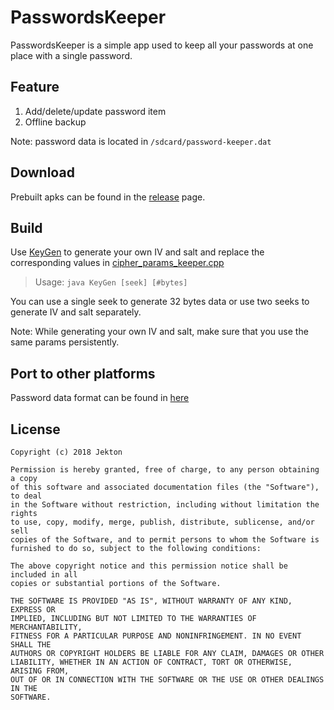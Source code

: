 
PasswordsKeeper
===============
PasswordsKeeper is a simple app used to keep all your passwords
at one place with a single password.


Feature
-------
1. Add/delete/update password item
2. Offline backup

Note: password data is located in `/sdcard/password-keeper.dat`


Download
--------
Prebuilt apks can be found in the [release][1] page.


Build
-----
Use [KeyGen][2] to generate your own IV and salt and replace
the corresponding values in [cipher_params_keeper.cpp][3]

> Usage: `java KeyGen [seek] [#bytes]`

You can use a single seek to generate 32 bytes data or use two
seeks to generate IV and salt separately.

Note: While generating your own IV and salt, make sure that you
use the same params persistently.


Port to other platforms
-----------------------
Password data format can be found in [here][4]



License
-------
    Copyright (c) 2018 Jekton

    Permission is hereby granted, free of charge, to any person obtaining a copy
    of this software and associated documentation files (the "Software"), to deal
    in the Software without restriction, including without limitation the rights
    to use, copy, modify, merge, publish, distribute, sublicense, and/or sell
    copies of the Software, and to permit persons to whom the Software is
    furnished to do so, subject to the following conditions:

    The above copyright notice and this permission notice shall be included in all
    copies or substantial portions of the Software.

    THE SOFTWARE IS PROVIDED "AS IS", WITHOUT WARRANTY OF ANY KIND, EXPRESS OR
    IMPLIED, INCLUDING BUT NOT LIMITED TO THE WARRANTIES OF MERCHANTABILITY,
    FITNESS FOR A PARTICULAR PURPOSE AND NONINFRINGEMENT. IN NO EVENT SHALL THE
    AUTHORS OR COPYRIGHT HOLDERS BE LIABLE FOR ANY CLAIM, DAMAGES OR OTHER
    LIABILITY, WHETHER IN AN ACTION OF CONTRACT, TORT OR OTHERWISE, ARISING FROM,
    OUT OF OR IN CONNECTION WITH THE SOFTWARE OR THE USE OR OTHER DEALINGS IN THE
    SOFTWARE.




[1]: https://github.com/Jekton/PasswordsKeeper/releases
[2]: https://github.com/Jekton/PasswordsKeeper/blob/master/app/KeyGen.java
[3]: https://github.com/Jekton/PasswordsKeeper/blob/master/app/src/main/cpp/cipher_params_keeper.cpp
[4]: https://github.com/Jekton/PasswordsKeeper/blob/master/doc/data-format.md